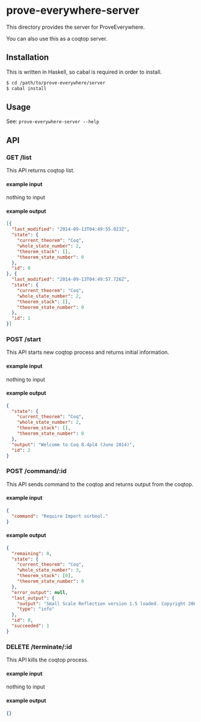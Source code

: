 prove-everywhere-server
=======================

This directory provides the server for ProveEverywhere.

You can also use this as a coqtop server.

Installation
------------

This is written in Haskell, so cabal is required in order to install.

```sh
$ cd /path/to/prove-everywhere/server
$ cabal install
```

Usage
-----

See: `prove-everywhere-server --help`

API
---

### GET /list

This API returns coqtop list.

#### example input

nothing to input

#### example output

```json
[{
  "last_modified": "2014-09-13T04:49:55.023Z",
  "state": {
    "current_theorem": "Coq",
    "whole_state_number": 2,
    "theorem_stack": [],
    "theorem_state_number": 0
  },
  "id": 0
}, {
  "last_modified": "2014-09-13T04:49:57.726Z",
  "state": {
    "current_theorem": "Coq",
    "whole_state_number": 2,
    "theorem_stack": [],
    "theorem_state_number": 0
  },
  "id": 1
}]
```

### POST /start

This API starts new coqtop process and returns initial information.

#### example input

nothing to input

#### example output

```json
{
  "state": {
    "current_theorem": "Coq",
    "whole_state_number": 2,
    "theorem_stack": [],
    "theorem_state_number": 0
  },
  "output": "Welcome to Coq 8.4pl4 (June 2014)",
  "id": 2
}
```

### POST /command/:id

This API sends command to the coqtop and returns output from the coqtop.

#### example input

```json
{
  "command": "Require Import ssrbool."
}
```

#### example output

```json
{
  "remaining": 0,
  "state": {
    "current_theorem": "Coq",
    "whole_state_number": 3,
    "theorem_stack": [0],
    "theorem_state_number": 0
  },
  "error_output": null,
  "last_output": {
    "output": "Small Scale Reflection version 1.5 loaded. Copyright 2005-2012 Microsoft Corporation and INRIA. Distributed under the terms of the CeCILL-B license. [Loading ML file ssreflect.cmxs ... done] Ambiguous paths: [pred_of_mem_pred; sort_of_simpl_pred] : mem_pred >-> pred_sort",
    "type": "info"
  },
  "id": 0,
  "succeeded": 1
}
```

### DELETE /terminate/:id

This API kills the coqtop process.

#### example input

nothing to input

#### example output

```json
{}
```
